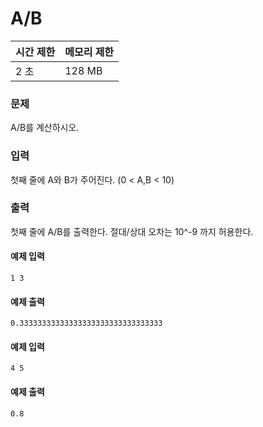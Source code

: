 # A/B

|시간 제한|메모리 제한|
|:--------|:----------|
|2 초|128 MB|

### 문제
A/B를 계산하시오.

### 입력
첫째 줄에 A와 B가 주어진다. (0 < A,B < 10)

### 출력
첫째 줄에 A/B를 출력한다. 절대/상대 오차는 10^-9 까지 허용한다.

#### 예제 입력

```
1 3
```

#### 예제 출력

```
0.33333333333333333333333333333333
```

#### 예제 입력

```
4 5
```

#### 예제 출력

```
0.8
```

